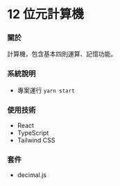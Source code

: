 # 12 位元計算機

### 關於

計算機，包含基本四則運算、記憶功能。

### 系統說明

- 專案運行
  `yarn start`

### 使用技術

- React
- TypeScript
- Tailwind CSS

### 套件

- decimal.js
